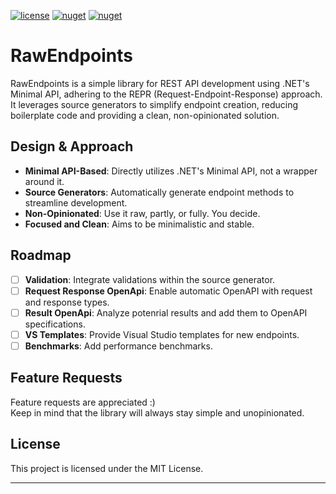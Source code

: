 [![license](https://img.shields.io/github/license/idan-h/RawEndpoints?color=blue&label=license&logo=Github&style=flat-square)](https://github.com/idan-h/RawEndpoints/blob/main/LICENSE.md) [![nuget](https://img.shields.io/nuget/v/RawEndpoints?label=version&logo=NuGet&style=flat-square)](https://www.nuget.org/packages/RawEndpoints) [![nuget](https://img.shields.io/nuget/dt/RawEndpoints?color=blue&label=downloads&logo=NuGet&style=flat-square)](https://www.nuget.org/packages/RawEndpoints)

# RawEndpoints

RawEndpoints is a simple library for REST API development using .NET's Minimal API, adhering to the REPR (Request-Endpoint-Response) approach. It leverages source generators to simplify endpoint creation, reducing boilerplate code and providing a clean, non-opinionated solution.

## Design & Approach

- **Minimal API-Based**: Directly utilizes .NET's Minimal API, not a wrapper around it.
- **Source Generators**: Automatically generate endpoint methods to streamline development.
- **Non-Opinionated**: Use it raw, partly, or fully. You decide.
- **Focused and Clean**: Aims to be minimalistic and stable.

## Roadmap

- [ ] **Validation**: Integrate validations within the source generator.
- [ ] **Request Response OpenApi**: Enable automatic OpenAPI with request and response types.
- [ ] **Result OpenApi**: Analyze potenrial results and add them to OpenAPI specifications.
- [ ] **VS Templates**: Provide Visual Studio templates for new endpoints.
- [ ] **Benchmarks**: Add performance benchmarks.

## Feature Requests

Feature requests are appreciated :)  
Keep in mind that the library will always stay simple and unopinionated.

## License

This project is licensed under the MIT License.

---
